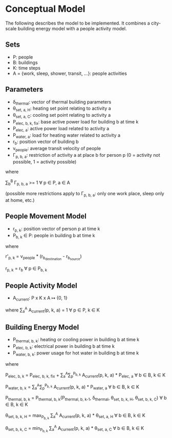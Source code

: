 # Conceptual Model

The following describes the model to be implemented. It combines a city-scale building energy model with a people activity model.

## Sets

* P: people
* B: buildings
* K: time steps
* A = {work, sleep, shower, transit, ...}: people activities

## Parameters

* &delta;<sub>thermal</sub>: vector of thermal building parameters
* &theta;<sub>set, a, H</sub>: heating set point relating to activity a
* &theta;<sub>set, a, C</sub>: cooling set point relating to activity a
* P<sub>elec, b, k, fix</sub>: base active power load for building b at time k
* P<sub>elec, a</sub>: active power load related to activity a
* P<sub>water, a</sub>: load for heating water related to activity a
* r<sub>b</sub>: position vector of building b
* v<sub>people</sub>: average transit velocity of people
* &Gamma;<sub>p, b, a</sub>: restriction of activity a at place b for person p (0 = activity not possible, 1 = activity possible)

where

&sum;<sub>b</sub><sup>B</sup> &Gamma;<sub>p, b, a</sub> >= 1 &forall; p &isin; P, a &isin; A

(possible more restrictions apply to &Gamma;<sub>p, b, a</sub>: only one work place, sleep only at home, etc.)

## People Movement Model

* r<sub>p, k</sub>: position vector of person p at time k
* P<sub>b, k</sub> &isin; P: people in building b at time k

where

r'<sub>p, k</sub> = v<sub>people</sub> * (r<sub>b<sub>destination</sub></sub> - r<sub>b<sub>source</sub></sub>)

r<sub>p, k</sub> = r<sub>b</sub> &forall; p &isin; P<sub>b, k</sub>

## People Activity Model

* A<sub>current</sub>: P x K x A &#8614; {0, 1}

where &sum;<sub>a</sub><sup>A</sup> A<sub>current</sub>(p, k, a) = 1 &forall; p &isin; P, k &isin; K

## Building Energy Model

* P<sub>thermal, b, k</sub>: heating or cooling power in building b at time k
* P<sub>elec, b, k</sub>: electrical power in building b at time k
* P<sub>water, b, k</sub>: power usage for hot water in building b at time k

where

P<sub>elec, b, k</sub> = P<sub>elec, b, k, fix</sub> + &sum;<sub>a</sub><sup>A</sup>&sum;<sub>p</sub><sup>P<sub>b, k</sub></sup> A<sub>current</sub>(p, k, a) * P<sub>elec, a</sub> &forall; b &isin; B, k &isin; K

P<sub>water, b, k</sub> = &sum;<sub>a</sub><sup>A</sup>&sum;<sub>p</sub><sup>P<sub>b, k</sub></sup> A<sub>current</sub>(p, k, a) * P<sub>water, a</sub> &forall; b &isin; B, k &isin; K

P<sub>thermal, b, k</sub> = P<sub>thermal, b, k</sub>(P<sub>thermal, b, k-1</sub>, &delta;<sub>thermal</sub>, &theta;<sub>set, b, k, H</sub>, &theta;<sub>set, b, k, C</sub>) &forall; b &isin; B, k &isin; K

&theta;<sub>set, b, k, H</sub> = max<sub>P<sub>b, k</sub></sub> &sum;<sub>a</sub><sup>A</sup> A<sub>current</sub>(p, k, a) * &theta;<sub>set, a, H</sub> &forall; b &isin; B, k &isin; K

&theta;<sub>set, b, k, C</sub> = min<sub>P<sub>b, k</sub></sub> &sum;<sub>a</sub><sup>A</sup> A<sub>current</sub>(p, k, a) * &theta;<sub>set, a, C</sub> &forall; b &isin; B, k &isin; K
